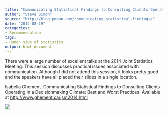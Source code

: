 ```yaml
---
title: "Communicating Statistical Findings to Consulting Clients Operating in a Decisionmaking Climate: Best and Worst Practices"
author: "Steve Simon"
source: "http://blog.pmean.com/communicating-statistical-findings/"
date: "2014-08-19"
categories:
- Recommendation
tags:
- Human side of statistics
output: html_document
---
```


There were a large number of excellent talks at the 2014 Joint
Statistics Meeting. This session discusses practical issues associated
with communication. Although I did not attend this session, it looks
pretty good and the speakers have all placed their slides in a single
location.

<!---More--->

Isabella Ghement. Communicating Statistical Findings to Consulting
Clients Operating in a Decisionmaking Climate: Best and Worst Practices.
Available at <http://www.ghement.ca/jsm2014.html>

![](http://www.pmean.com/images/images/14/communicating-statistical-findings01.png)




